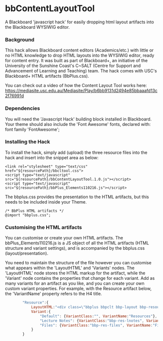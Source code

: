 # bbContentLayoutTool
A Blackboard 'javascript hack' for easily dropping html layout artifacts into the Blackboard WYSIWIG editor.

<h3>Background</h3>

This hack allows Blackboard content editors (Academics/etc.) with little or no HTML knowledge to drop HTML layouts into the WYSIWIG editor, ready for content entry. It was built as part of Blackboard+, an initiative of the University of the Sunshine Coast's C~SALT (Centre for Support and Advancement of Learning and Teaching) team. The hack comes with USC's Blackboard+ HTML artifacts (BbPlus.css).

You can check out a video of how the Content Layout Tool works here: https://mediasite.usc.edu.au/Mediasite/Play/b6bb9131d2494e85bbaaafd13c2f76991d

<h3>Dependencies</h3>

You will need the 'Javascript Hack' building block installed in Blackboard. Your theme should also include the 'Font Awesome' fonts, declared with:  font family 'FontAwesome';

<h3>Installing the Hack</h3>

To install the hack, simply add (upload) the three resource files into the hack and insert into the snippet area as below:
```
<link rel="stylesheet" type="text/css" href="${resourcePath}/bbcltool.css">
<script type="text/javascript" src="${resourcePath}/bbContentLayoutTool.1.0.js"></script>
<script type="text/javascript" src="${resourcePath}/bbPlus_Elements110216.js"></script>
```

The bbplus.css provides the presentation to the HTML artifacts, but this needs to be included inside your Theme.

```
/* BbPlus HTML artifacts */
@import "bbplus.css";
```

<h3>Customising the HTML artifacts</h3>

You can customise or create your own HTML artifacts. The bbPlus_Elements110216.js is a JS object of all the HTML artifacts (HTML structure and variant settings), and is accompanied by the bbplus.css (layout/presentation).

You need to maintain the structure of the file however you can customise what appears within the 'LayoutHTML' and 'Variants' nodes. The 'LayoutHTML' node stores the HTML markup for the artifact, while the 'Variant' node contains the properties that change for each variant. 
Add as many variants for an artifact as you like, and you can create your own custom variant properties. For example, with the Resource artifact below, the 'VariantName' property refers to the H4 title.

``` javascript
		"Resource":{
			LayoutHTML:"<div class=\"bbplus bbpclt bbp-layout bbp-resource $_VariantClass_$\"><h4><span>$_VariantName_$ </span>Title for this Resource</h4><p>Enter your resource content here.</p></div>&nbsp;",
			Variant:{
				"Default": {VariantClass:"", VariantName:"Resources"},
				"Lecture Notes": {VariantClass:"bbp-res-lnotes", VariantName:"Lecture Notes"},
				"Files": {VariantClass:"bbp-res-files", VariantName:"Files"}
			}
		}
```


